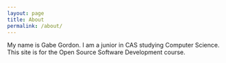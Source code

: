 ```yaml
---
layout: page
title: About
permalink: /about/
---
```


My name is Gabe Gordon. I am a junior in CAS studying Computer Science. This site is for the Open Source Software Development course.

